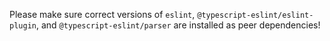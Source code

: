 Please make sure correct versions of `eslint`, `@typescript-eslint/eslint-plugin`, and `@typescript-eslint/parser` are installed as peer dependencies!
